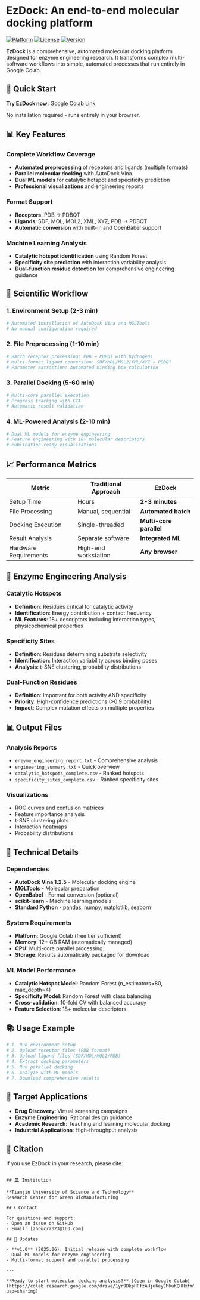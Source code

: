 # EzDock: An end-to-end molecular docking platform

[![Platform](https://img.shields.io/badge/Platform-Google_Colab-yellow)](https://colab.research.google.com/drive/1yr9DkpHFfzAHju6eyEMkuKQHHxfmNqYr?usp=sharing)
[![License](https://img.shields.io/badge/License-Research_Free-orange)](LICENSE)
[![Version](https://img.shields.io/badge/Version-1.0-blue)](https://github.com/your-repo/ezdock)

**EzDock** is a comprehensive, automated molecular docking platform designed for enzyme engineering research. It transforms complex multi-software workflows into simple, automated processes that run entirely in Google Colab.

## 🚀 Quick Start

**Try EzDock now:** [Google Colab Link](https://colab.research.google.com/drive/1yr9DkpHFfzAHju6eyEMkuKQHHxfmNqYr?usp=sharing)

No installation required - runs entirely in your browser.

## 📊 Key Features

### Complete Workflow Coverage
- **Automated preprocessing** of receptors and ligands (multiple formats)
- **Parallel molecular docking** with AutoDock Vina
- **Dual ML models** for catalytic hotspot and specificity prediction
- **Professional visualizations** and engineering reports

### Format Support
- **Receptors**: PDB → PDBQT
- **Ligands**: SDF, MOL, MOL2, XML, XYZ, PDB → PDBQT
- **Automatic conversion** with built-in and OpenBabel support

### Machine Learning Analysis
- **Catalytic hotspot identification** using Random Forest
- **Specificity site prediction** with interaction variability analysis
- **Dual-function residue detection** for comprehensive engineering guidance

## 🔬 Scientific Workflow

### 1. Environment Setup (2-3 min)
```python
# Automated installation of AutoDock Vina and MGLTools
# No manual configuration required
```

### 2. File Preprocessing (1-10 min)
```python
# Batch receptor processing: PDB → PDBQT with hydrogens
# Multi-format ligand conversion: SDF/MOL/MOL2/XML/XYZ → PDBQT
# Parameter extraction: Automated binding box calculation
```

### 3. Parallel Docking (5-60 min)
```python
# Multi-core parallel execution
# Progress tracking with ETA
# Automatic result validation
```

### 4. ML-Powered Analysis (2-10 min)
```python
# Dual ML models for enzyme engineering
# Feature engineering with 18+ molecular descriptors
# Publication-ready visualizations
```

## 📈 Performance Metrics

| Metric | Traditional Approach | EzDock |
|--------|---------------------|--------|
| Setup Time | Hours | **2-3 minutes** |
| File Processing | Manual, sequential | **Automated batch** |
| Docking Execution | Single-threaded | **Multi-core parallel** |
| Result Analysis | Separate software | **Integrated ML** |
| Hardware Requirements | High-end workstation | **Any browser** |

## 🧬 Enzyme Engineering Analysis

### Catalytic Hotspots
- **Definition**: Residues critical for catalytic activity
- **Identification**: Energy contribution + contact frequency
- **ML Features**: 18+ descriptors including interaction types, physicochemical properties

### Specificity Sites
- **Definition**: Residues determining substrate selectivity
- **Identification**: Interaction variability across binding poses
- **Analysis**: t-SNE clustering, probability distributions

### Dual-Function Residues
- **Definition**: Important for both activity AND specificity
- **Priority**: High-confidence predictions (>0.9 probability)
- **Impact**: Complex mutation effects on multiple properties

## 📊 Output Files

### Analysis Reports
- `enzyme_engineering_report.txt` - Comprehensive analysis
- `engineering_summary.txt` - Quick overview
- `catalytic_hotspots_complete.csv` - Ranked hotspots
- `specificity_sites_complete.csv` - Ranked specificity sites

### Visualizations
- ROC curves and confusion matrices
- Feature importance analysis
- t-SNE clustering plots
- Interaction heatmaps
- Probability distributions

## 🔧 Technical Details

### Dependencies
- **AutoDock Vina 1.2.5** - Molecular docking engine
- **MGLTools** - Molecular preparation
- **OpenBabel** - Format conversion (optional)
- **scikit-learn** - Machine learning models
- **Standard Python** - pandas, numpy, matplotlib, seaborn

### System Requirements
- **Platform**: Google Colab (free tier sufficient)
- **Memory**: 12+ GB RAM (automatically managed)
- **CPU**: Multi-core parallel processing
- **Storage**: Results automatically packaged for download

### ML Model Performance
- **Catalytic Hotspot Model**: Random Forest (n_estimators=80, max_depth=4)
- **Specificity Model**: Random Forest with class balancing
- **Cross-validation**: 10-fold CV with balanced accuracy
- **Feature Selection**: 18+ molecular descriptors

## 📚 Usage Example

```python
# 1. Run environment setup
# 2. Upload receptor files (PDB format)
# 3. Upload ligand files (SDF/MOL/MOL2/PDB)
# 4. Extract docking parameters
# 5. Run parallel docking
# 6. Analyze with ML models
# 7. Download comprehensive results
```

## 🎯 Target Applications

- **Drug Discovery**: Virtual screening campaigns
- **Enzyme Engineering**: Rational design guidance
- **Academic Research**: Teaching and learning molecular docking
- **Industrial Applications**: High-throughput analysis

## 📄 Citation

If you use EzDock in your research, please cite:

```

## 🏛️ Institution

**Tianjin University of Science and Technology**  
Research Center for Green BioManufacturing

## 📞 Contact

For questions and support:
- Open an issue on GitHub
- Email: [zhoucr2023@163.com]

## 🔄 Updates

- **v1.0** (2025.06): Initial release with complete workflow
- Dual ML models for enzyme engineering
- Multi-format support and parallel processing

---

**Ready to start molecular docking analysis?** [Open in Google Colab](https://colab.research.google.com/drive/1yr9DkpHFfzAHju6eyEMkuKQHHxfmNqYr?usp=sharing)

